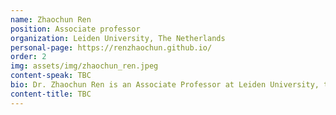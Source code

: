 ```yaml
---
name: Zhaochun Ren
position: Associate professor
organization: Leiden University, The Netherlands
personal-page: https://renzhaochun.github.io/
order: 2
img: assets/img/zhaochun_ren.jpeg
content-speak: TBC
bio: Dr. Zhaochun Ren is an Associate Professor at Leiden University, the Netherlands. He is interested in information retrieval and natural language processing, with an emphasis on conversational artiﬁcial intelligence, recommender systems, and social media analysis. He aims to develop intelligent agents that can address complex user requests and solve core challenges in NLP and IR towards that goal. Zhaochun got his PhD from University of Amsterdam in 2016, supervised by Prof. Dr. Maarten de Rijke. Prior to that, he received his B.E and M.E from Shandong University in 2009 and 2012 respectively, and worked as a short-term visiting scholar in Max-Planck-Institut für Informatik, 2012.
content-title: TBC
---
```

